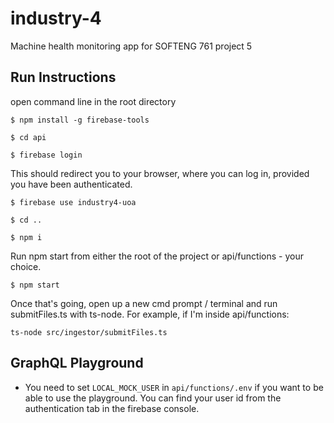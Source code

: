 # industry-4

Machine health monitoring app for SOFTENG 761 project 5

## Run Instructions

open command line in the root directory

`$ npm install -g firebase-tools`

`$ cd api`

`$ firebase login`

This should redirect you to your browser, where you can log in, provided you have been authenticated.

`$ firebase use industry4-uoa`

`$ cd ..`

`$ npm i`

Run npm start from either the root of the project or api/functions - your choice.

`$ npm start`

Once that's going, open up a new cmd prompt / terminal and run submitFiles.ts with ts-node. For example, if I'm inside api/functions:

`ts-node src/ingestor/submitFiles.ts`

## GraphQL Playground

- You need to set `LOCAL_MOCK_USER` in `api/functions/.env` if you want to be able to use the playground. You can find your user id from the authentication tab in the firebase console.
